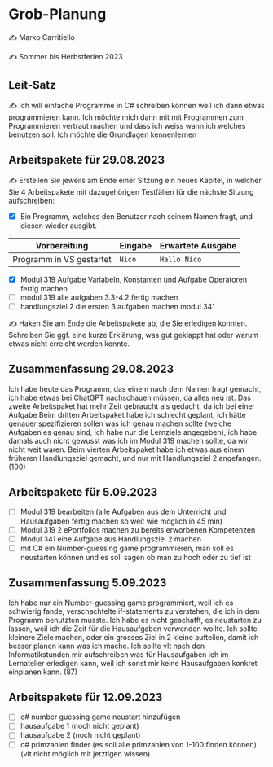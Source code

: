 # Grob-Planung

✍️ Marko Carritiello

✍️ Sommer bis Herbstferien 2023

## Leit-Satz

✍️ Ich will einfache Programme in C# schreiben können weil ich dann etwas programmieren kann. Ich möchte mich dann mit mit Programmen zum Programmieren vertraut machen und dass ich weiss wann ich welches benutzen soll. Ich möchte die Grundlagen kennenlernen

## Arbeitspakete für 29.08.2023

✍️ Erstellen Sie jeweils am Ende einer Sitzung ein neues Kapitel, in welcher Sie 4 Arbeitspakete mit dazugehörigen Testfällen für die nächste Sitzung aufschreiben:

- [x] Ein Programm, welches den Benutzer nach seinem Namen fragt, und diesen wieder ausgibt.

| Vorbereitung             | Eingabe | Erwartete Ausgabe |
| ------------------------ | ------- | ----------------- |
| Programm in VS gestartet | `Nico`  | `Hallo Nico`      |

- [x] Modul 319 Aufgabe  Variabeln, Konstanten und Aufgabe Operatoren fertig machen
- [ ] modul 319 alle aufgaben 3.3-4.2 fertig machen
- [ ] handlungsziel 2 die ersten 3 aufgaben machen modul 341

✍️  Haken Sie am Ende die Arbeitspakete ab, die Sie erledigen konnten. Schreiben Sie ggf. eine kurze Erklärung, was gut geklappt hat oder warum etwas nicht erreicht werden konnte.
## Zusammenfassung 29.08.2023
Ich habe heute das Programm, das einem nach dem Namen fragt gemacht, ich habe etwas bei ChatGPT nachschauen müssen, da alles neu ist.
Das zweite Arbeitspaket hat mehr Zeit gebraucht als gedacht, da ich bei einer Aufgabe
Beim dritten Arbeitspaket habe ich schlecht geplant, ich hätte genauer spezifizieren sollen was ich genau machen sollte (welche Aufgaben es genau sind, ich habe nur die Lernziele angegeben), ich habe damals auch nicht gewusst was ich im Modul 319 machen sollte, da wir nicht weit waren.
Beim vierten Arbeitspaket habe ich etwas aus einem früheren Handlungsziel gemacht, und nur mit Handlungsziel 2 angefangen. (100)

## Arbeitspakete für 5.09.2023
- [ ] Modul 319 bearbeiten (alle Aufgaben aus dem Unterricht und Hausaufgaben fertig machen so weit wie möglich in 45 min)
- [ ] Modul 319 2 ePortfolios machen zu bereits erworbenen Kompetenzen
- [ ] Modul 341 eine Aufgabe aus Handlungsziel 2 machen
- [ ] mit C# ein Number-guessing game programmieren, man soll es neustarten können und es soll sagen ob man zu hoch oder zu tief ist

## Zusammenfassung 5.09.2023
Ich habe nur ein Number-guessing game programmiert, weil ich es schwierig fande, verschachtelte if-statements zu verstehen, die ich in dem Programm benutzten musste. Ich habe es nicht geschafft, es neustarten zu lassen, weil ich die Zeit für die Hausaufgaben verwenden wollte. Ich sollte kleinere Ziele machen, oder ein grosses Ziel in 2 kleine aufteilen, damit ich besser planen kann was ich mache. Ich sollte vlt nach den Informatikstunden mir aufschreiben was für Hausaufgaben ich im Lernatelier erledigen kann, weil ich sonst mir keine Hausaufgaben konkret einplanen kann. (87)

## Arbeitspakete für 12.09.2023
- [ ] c# number guessing game neustart hinzufügen
- [ ] hausaufgabe 1 (noch nicht geplant)
- [ ] hausaufgabe 2 (noch nicht geplant)
- [ ] c# primzahlen finder (es soll alle primzahlen von 1-100 finden können) (vlt nicht möglich mit jetztigen wissen)
